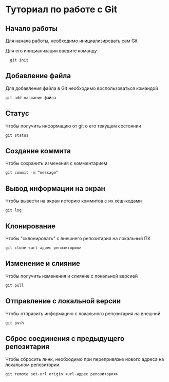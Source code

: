 # Туториал по работе с Git

## Начало работы

Для начала работы, необходимо инициализировать сам Git

Для его инициализации введите команду 

```
  git init
```

## Добавление файла

Для добавления файла в Git необходимо воспользоваться командой 

```
git add название файла
```

## Статус

Чтобы получить информацию от git о его текущем состоянии

```
git status 
```

## Создание коммита 
Чтобы сохранить изменения с комментарием

```
git commit -m “message” 
```

## Вывод информации на экран
Чтобы вывести на экран историю коммитов с их хеш-кодами

```
git log 
```

## Клонирование 
Чтобы "склонировать" с внешнего репозитария на локальный ПК

```
git clone <url-адрес репозитория> 
```

## Изменение и слияние 
Чтобы получить изменения и слияние с локальной версией

```
git pull 
```

## Отправление с локальной версии
Чтобы отправить информацию с локального репозитария на внешний 

```
git push 
```

## Сброс соединения с предыдущего репозитария 
Чтобы сбросить линк, необходимо при перепривязке нового адреса на локальном репозитории.
```
git remote set-url origin <url-адрес репозитория> 
```